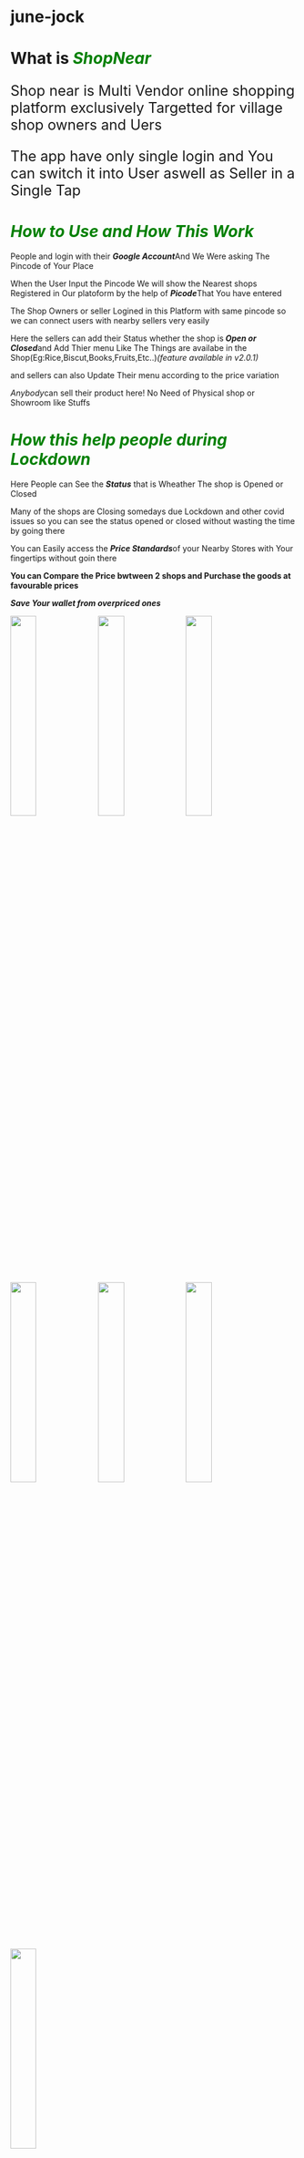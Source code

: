 # june-jock
<h1>What is <i style="color: green;">ShopNear</i></h1>
<p style="font-size: 25px;">Shop near is Multi Vendor online shopping platform exclusively Targetted for village shop owners and Uers</p>
<p style="font-size: 25px;">The app have only single login and You can switch it into User aswell as Seller in a Single Tap</p>
<h1><i style="color: green;">How to Use and How This Work</i></h1>
<p>People and login with their <i><strong>Google Account</strong></i>And We Were asking The Pincode of Your Place</p>
<p>When the User Input the Pincode We will show the Nearest shops Registered in Our platoform by the help of <i><strong>Picode</strong></i>That You have entered</p>
<p>The Shop Owners or seller Logined in this Platform with same pincode so we can connect users with nearby sellers very easily</p>
<p>Here the sellers can add their Status whether the shop is<i><strong> Open or Closed</strong></i>and Add Thier menu Like The Things are availabe in the Shop(Eg:Rice,Biscut,Books,Fruits,Etc..)<i>(feature available in v2.0.1)</i></p>
<p>and sellers can also Update Their menu according to the price variation</p>
<p><i>Anybody</i>can sell their product here! No Need of Physical shop or Showroom like Stuffs</p>
<h1><i style="color: green;">How this help people during Lockdown</i></h1>
<p>Here People can See the <i><strong>Status</strong></i> that is Wheather The shop is Opened or Closed</p>
<p>Many of the shops are Closing somedays due Lockdown and other covid issues so you can see the status opened or closed without wasting the time by going there</p>
<p>You can Easily access the <i><strong>Price Standards</strong></i>of your Nearby Stores with Your fingertips without goin there</p>
<p><strong>You can Compare the Price bwtween 2 shops and Purchase the goods at favourable prices</strong></p>
<p><i><strong>Save Your wallet from overpriced ones </strong></i></p>


<img src="https://user-images.githubusercontent.com/62179996/124600161-10923a00-de84-11eb-91d8-9bc8d3ed304d.png" width="30%" align="left" padding='50'/>
<img src="https://user-images.githubusercontent.com/62179996/124600198-18ea7500-de84-11eb-932c-7ac34f72fd94.png" width="30%" align="left" padding='50'/>
<img src="https://user-images.githubusercontent.com/62179996/124600265-299aeb00-de84-11eb-9755-8ba59c887a5c.png" width="30%" align="left" padding='50'/>
<img src="https://user-images.githubusercontent.com/62179996/124600312-3586ad00-de84-11eb-9f28-765fe93932bd.png" width="30%" align="left" padding='50'/>
<img src="https://user-images.githubusercontent.com/62179996/124600334-3a4b6100-de84-11eb-9f71-9a43653c316a.png" width="30%" align="left" padding='50'/>
<img src="https://user-images.githubusercontent.com/62179996/124600429-53eca880-de84-11eb-8fc6-2deb94935322.png" width="30%" align="left" padding='50'/>
<img src="https://user-images.githubusercontent.com/62179996/124638217-52cd7280-dea8-11eb-9d1c-40ea7f55ba91.png" width="30%" align="left" padding='50'/>


